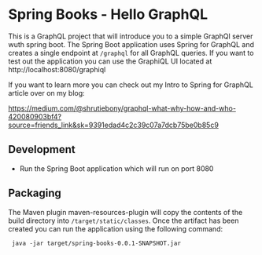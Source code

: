 # Spring Books - Hello GraphQL

This is a GraphQL project that will introduce you to a simple GraphQl server wuth spring boot. 
The Spring Boot application uses Spring for GraphQL and creates a single endpoint at `/graphql` for all GraphQL queries.
If you want to test out the application you can use the GraphiQL UI located at http://localhost:8080/graphiql

If you want to learn more you can check out my Intro to Spring for GraphQL article over on my blog: 

https://medium.com/@shrutiebony/graphql-what-why-how-and-who-420080903bf4?source=friends_link&sk=9391edad4c2c39c07a7dcb75be0b85c9
## Development 

- Run the Spring Boot application which will run on port 8080

## Packaging 

The Maven plugin maven-resources-plugin will copy the contents of the build directory into `/target/static/classes`. 
Once the artifact has been created you can run the application using the following command: 

` java -jar target/spring-books-0.0.1-SNAPSHOT.jar`
